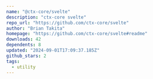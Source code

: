 ```yaml
---
name: "@ctx-core/svelte"
description: "ctx-core svelte"
repo_url: "https://github.com/ctx-core/svelte"
author: "Brian Takita"
homepage: "https://github.com/ctx-core/svelte#readme"
downloads: 42
dependents: 8
updated: "2024-09-01T17:09:37.185Z"
github_stars: 2
tags: 
  - utility
---
```

